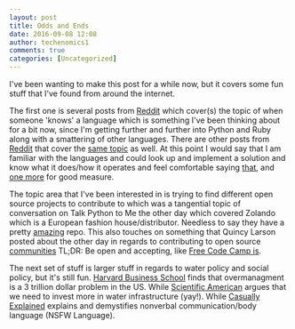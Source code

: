 ```yaml
---
layout: post
title: Odds and Ends
date: 2016-09-08 12:08
author: techenomics1
comments: true
categories: [Uncategorized]
---
```



I've been wanting to make this post for a while now, but it covers some fun stuff that I've found from around the internet.  

The first one is several posts from [Reddit](https://www.reddit.com/r/learnprogramming/comments/vhccu/how_do_you_know_when_you_know_a_language/) which cover(s) the topic of when someone 'knows' a language which is something I've been thinking about for a bit now, since I'm getting further and further into Python and Ruby along with a smattering of other languages.  There are other posts from [Reddit](https://www.reddit.com/r/learnprogramming/comments/iea3f/what_do_people_mean_when_they_put_down_that_they/) that cover the [same topic](https://www.reddit.com/r/learnprogramming/comments/iea3f/what_do_people_mean_when_they_put_down_that_they/) as well.  At this point I would say that I am familiar with the languages and could look up and implement a solution and know what it does/how it operates and feel comfortable saying [that](https://www.reddit.com/r/learnprogramming/comments/s4n5o/when_am_i_fluent_enough_in_a_programming_language/), and [one more](https://www.reddit.com/r/compsci/comments/1nf8yd/when_do_you_feel_you_can_say_that_you_know_a/) for good measure.  


The topic area that I've been interested in is trying to find different open source projects to contribute to which was a tangential topic of conversation on Talk Python to Me the other day which covered Zolando which is a European fashion house/distributor.  Needless to say they have a pretty [amazing](http://zalando.github.io/#repositories?language=Python) repo.  This also touches on something that Quincy Larson posted about the other day in regards to contributing to open source [communities](https://medium.com/@quincylarson/i-read-this-article-a-few-days-ago-and-enjoyed-learning-about-shubhekshas-journey-into-open-source-c7fbad443612#.vteh3p4v4) TL;DR: Be open and accepting, like [Free Code Camp is](https://github.com/FreeCodeCamp/FreeCodeCamp/blob/staging/CONTRIBUTING.md).  

The next set of stuff is larger stuff in regards to water policy and social policy, but it's still fun.  [Harvard Business School](https://hbr.org/2016/09/excess-management-is-costing-the-us-3-trillion-per-year) finds that overmanagment is a 3 trillion dollar problem in the US.  While [Scientific American](http://blogs.scientificamerican.com/guest-blog/america-s-water-supply-the-corrosion-of-a-proud-tradition/#) argues that we need to invest more in water infrastructure (yay!).  While [Casually Explained](http://digg.com/video/body-language-casually-explained?utm_source=digg&utm_medium=twitter) explains and demystifies nonverbal communication/body language (NSFW Language).  

